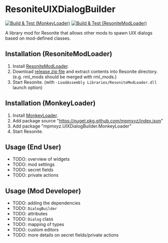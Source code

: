 # ResoniteUIXDialogBuilder
[![Build & Test (MonkeyLoader)](https://github.com/mpmxyz/UIXDialogBuilder/actions/workflows/build-monkey.yml/badge.svg?branch=main)](https://github.com/mpmxyz/UIXDialogBuilder/actions/workflows/build-monkey.yml)
[![Build & Test (ResoniteModLoader)](https://github.com/mpmxyz/UIXDialogBuilder/actions/workflows/build-rml.yml/badge.svg?branch=main)](https://github.com/mpmxyz/UIXDialogBuilder/actions/workflows/build-rml.yml)

A library mod for Resonite that allows other mods to spawn UIX dialogs based on mod-defined classes.

## Installation (ResoniteModLoader)
1. Install [ResoniteModLoader](https://github.com/resonite-modding-group/ResoniteModLoader).
2. Download [release zip file](https://github.com/mpmxyz/UIXDialogBuilder/releases/latest/download/UIXDialogBuilder-ResoniteModLoader.zip) and extract contents into Resonite directory. (e.g. rml_mods should be merged with rml_mods.)
3. Start Resonite. (with ```-LoadAssembly Libraries/ResoniteModLoader.dll``` launch option)

## Installation (MonkeyLoader)
1. Install [MonkeyLoader](https://github.com/Banane9/MonkeyLoader).
2. Add package source "https://nuget.pkg.github.com/mpmxyz/index.json"
3. Add package "mpmxyz.UIXDialogBuilder.MonkeyLoader"
4. Start Resonite.

## Usage (End User)

- TODO: overview of widgets
- TODO: mod settings
- TODO: secret fields
- TODO: private actions

## Usage (Mod Developer)

- TODO: adding the dependencies
- TODO: ```DialogBuilder```
- TODO: attributes
- TODO: ```Dialog``` class
- TODO: mapping of types
- TODO: custom editors
- TODO: more details on secret fields/private actions